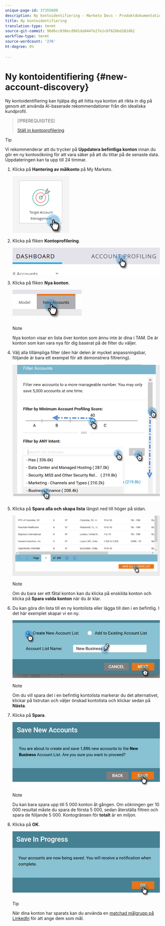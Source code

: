 ```yaml
---
unique-page-id: 37355609
description: Ny kontoidentifiering - Marketo Docs - Produktdokumentation
title: Ny kontoidentifiering
translation-type: tm+mt
source-git-commit: 96d6cc030ecd9d1da844fe27e1c6f62bbd181d62
workflow-type: tm+mt
source-wordcount: '276'
ht-degree: 0%

---
```



# Ny kontoidentifiering {#new-account-discovery}

Ny kontoidentifiering kan hjälpa dig att hitta nya konton att rikta in dig på genom att använda AI-baserade rekommendationer från din idealiska kundprofil.

>[!PREREQUISITES]
>
>[Ställ in kontoprofilering](/help/marketo/product-docs/target-account-management/account-profiling/setting-up-account-profiling.md)

>[!TIP]
>
>Vi rekommenderar att du trycker på **Uppdatera befintliga konton** innan du gör en ny kontosökning för att vara säker på att du tittar på de senaste data. Uppdateringen kan ta upp till 24 timmar.

1. Klicka på **Hantering av målkonto** på My Marketo.

   ![](assets/new-account-discovery-1.png)

1. Klicka på fliken **Kontoprofilering**.

   ![](assets/two-2.png)

1. Klicka på fliken **Nya konton**.

   ![](assets/three-1.png)

   >[!NOTE]
   >
   >Nya konton visar en lista över konton som ännu inte är dina i TAM. De är konton som kan vara nya för dig baserat på de filter du väljer.

1. Välj alla tillämpliga filter (den här delen är mycket anpassningsbar, följande är bara ett exempel för att demonstrera filtrering).

   ![](assets/four-1.png)

1. Klicka på **Spara alla och skapa lista** längst ned till höger på sidan.

   ![](assets/five-1.png)

   >[!NOTE]
   >
   >Om du bara ser ett fåtal konton kan du klicka på enskilda konton och klicka på **Spara valda konton** när du är klar.

1. Du kan göra din lista till en ny kontolista eller lägga till den i en befintlig. I det här exemplet skapar vi en ny.

   ![](assets/six-1.png)

   >[!NOTE]
   >
   >Om du vill spara det i en befintlig kontolista markerar du det alternativet, klickar på listrutan och väljer önskad kontolista och klickar sedan på **Nästa**.

1. Klicka på **Spara**.

   ![](assets/seven-1.png)

   >[!NOTE]
   >
   >Du kan bara spara upp till 5 000 konton åt gången. Om sökningen ger 10 000 resultat måste du spara de första 5 000, sedan återställa filtren och spara de följande 5 000. Kontogränsen för **totalt** är en miljon.

1. Klicka på **OK**.

   ![](assets/eight.png)

   >[!TIP]
   >
   >När dina konton har sparats kan du använda en [matchad målgrupp på LinkedIn](/help/marketo/product-docs/target-account-management/target/create-a-matched-audience-on-linkedin.md) för att ange dem som mål.
